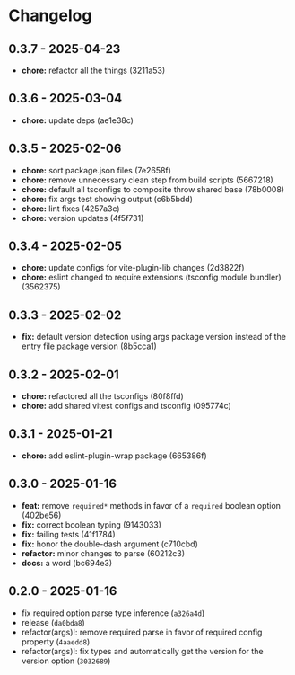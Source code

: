 # Changelog

## 0.3.7 - 2025-04-23

- __chore:__ refactor all the things (3211a53)

## 0.3.6 - 2025-03-04

- __chore:__ update deps (ae1e38c)

## 0.3.5 - 2025-02-06

- __chore:__ sort package.json files (7e2658f)
- __chore:__ remove unnecessary clean step from build scripts (5667218)
- __chore:__ default all tsconfigs to composite throw shared base (78b0008)
- __chore:__ fix args test showing output (c6b5bdd)
- __chore:__ lint fixes (4257a3c)
- __chore:__ version updates (4f5f731)

## 0.3.4 - 2025-02-05

- __chore:__ update configs for vite-plugin-lib changes (2d3822f)
- __chore:__ eslint changed to require extensions (tsconfig module bundler) (3562375)

## 0.3.3 - 2025-02-02

- __fix:__ default version detection using args package version instead of the entry file package version (8b5cca1)

## 0.3.2 - 2025-02-01

- __chore:__ refactored all the tsconfigs (80f8ffd)
- __chore:__ add shared vitest configs and tsconfig (095774c)

## 0.3.1 - 2025-01-21

- __chore:__ add eslint-plugin-wrap package (665386f)

## 0.3.0 - 2025-01-16

- __feat:__ remove `required*` methods in favor of a `required` boolean option (402be56)
- __fix:__ correct boolean typing (9143033)
- __fix:__ failing tests (41f1784)
- __fix:__ honor the double-dash argument (c710cbd)
- __refactor:__ minor changes to parse (60212c3)
- __docs:__ a word (bc694e3)

## 0.2.0 - 2025-01-16

- fix required option parse type inference (`a326a4d`)
- release (`da0bda8`)
- refactor(args)!: remove required parse in favor of required config property (`4aaedd8`)
- refactor(args)!: fix types and automatically get the version for the version option (`3032689`)
